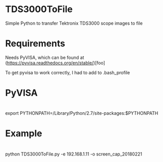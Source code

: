 # TDS3000ToFile
Simple Python to transfer Tektronix TDS3000 scope images to file

# Requirements
Needs PyVISA, which can be found at (https://pyvisa.readthedocs.org/en/stable/)[foo]

To get pyvisa to work correctly, I had to add to .bash_profile

#
# PyVISA
#
export PYTHONPATH=/Library/Python/2.7/site-packages:$PYTHONPATH

##
#
# Example
#
python TDS3000ToFile.py -e 192.168.1.11 -o screen_cap_20180221

